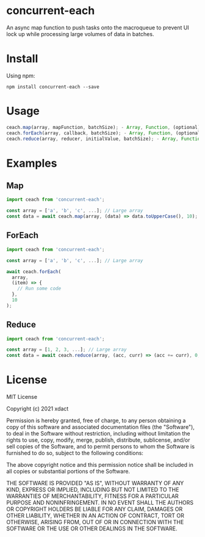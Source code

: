 # concurrent-each

An async map function to push tasks onto the macroqueue to prevent UI lock up while processing large volumes of data in batches.

# Install

Using npm:

```
npm install concurrent-each --save
```

# Usage

```js
ceach.map(array, mapFunction, batchSize); - Array, Function, (optional) Number
ceach.forEach(array, callback, batchSize); - Array, Function, (optional) Number
ceach.reduce(array, reducer, initialValue, batchSize); - Array, Function, (optional) Number
```

# Examples

## Map

```js
import ceach from 'concurrent-each';

const array = ['a', 'b', 'c', ...]; // Large array
const data = await ceach.map(array, (data) => data.toUpperCase(), 10);
```

## ForEach

```js
import ceach from 'concurrent-each';

const array = ['a', 'b', 'c', ...]; // Large array

await ceach.forEach(
  array,
  (item) => {
    // Run some code
  },
  10
);
```

## Reduce

```js
import ceach from 'concurrent-each';

const array = [1, 2, 3, ...]; // Large array
const data = await ceach.reduce(array, (acc, curr) => (acc += curr), 0, 10);
```

# License

MIT License

Copyright (c) 2021 xdact

Permission is hereby granted, free of charge, to any person obtaining a copy
of this software and associated documentation files (the "Software"), to deal
in the Software without restriction, including without limitation the rights
to use, copy, modify, merge, publish, distribute, sublicense, and/or sell
copies of the Software, and to permit persons to whom the Software is
furnished to do so, subject to the following conditions:

The above copyright notice and this permission notice shall be included in all
copies or substantial portions of the Software.

THE SOFTWARE IS PROVIDED "AS IS", WITHOUT WARRANTY OF ANY KIND, EXPRESS OR
IMPLIED, INCLUDING BUT NOT LIMITED TO THE WARRANTIES OF MERCHANTABILITY,
FITNESS FOR A PARTICULAR PURPOSE AND NONINFRINGEMENT. IN NO EVENT SHALL THE
AUTHORS OR COPYRIGHT HOLDERS BE LIABLE FOR ANY CLAIM, DAMAGES OR OTHER
LIABILITY, WHETHER IN AN ACTION OF CONTRACT, TORT OR OTHERWISE, ARISING FROM,
OUT OF OR IN CONNECTION WITH THE SOFTWARE OR THE USE OR OTHER DEALINGS IN THE
SOFTWARE.
